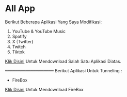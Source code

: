# All App
Berikut Beberapa Aplikasi Yang Saya Modifikasi:
1. YouTube & YouTube Music
2. Spotify
3. X (Twitter)
4. Twitch
5. Tiktok

[Klik Disini](https://github.com/Perverted-Nobleman/Extended) Untuk Mendownload Salah Satu Aplikasi Diatas.

━━━━━━━━━━━━━━━━━━━
Berikut Aplikasi Untuk Tunneling :
- FireBox

[Klik Disini](https://github.com/Perverted-Nobleman/FireBox) Untuk Mendownload FireBox 

